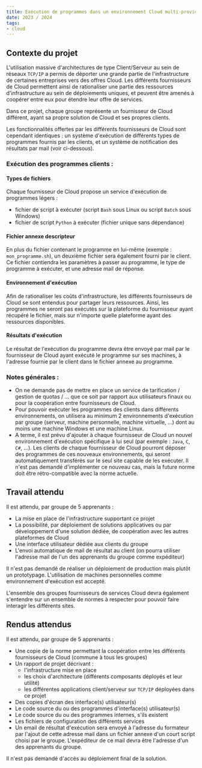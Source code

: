 ```yaml
---
title: Exécution de programmes dans un environnement Cloud multi-provider
date: 2023 / 2024
tags:
- cloud
---
```


## Contexte du projet

L'utilisation massive d'architectures de type Client/Serveur au sein de réseaux `TCP/IP` a permis de déporter une grande partie de l'infrastructure de certaines entreprises vers des offres Cloud.
Les différents fournisseurs de Cloud permettent ainsi de rationaliser une partie des ressources d'infrastructure au sein de déploiements uniques, et peuvent être amenés à coopérer entre eux pour étendre leur offre de services.

Dans ce projet, chaque groupe représente un fournisseur de Cloud différent, ayant sa propre solution de Cloud et ses propres clients.

Les fonctionnalités offertes par les différents fournisseurs de Cloud sont cependant identiques : un système d'exécution de différents types de programmes fournis par les clients, et un système de notification des résultats par mail (voir ci-dessous).


### Exécution des programmes clients :

#### Types de fichiers

Chaque fournisseur de Cloud propose un service d'exécution de programmes légers :

- fichier de script à exécuter (script `Bash` sous Linux ou script `Batch` sous Windows)
- fichier de script `Python` à exécuter (fichier unique sans dépendance)

#### Fichier annexe descripteur

En plus du fichier contenant le programme en lui-même (exemple : `mon_programme.sh`), un deuxième fichier sera également fourni par le client. Ce fichier contiendra les paramètres à passer au programme, le type de programme à exécuter, et une adresse mail de réponse.

#### Environnement d'exécution

Afin de rationaliser les coûts d'infrastructure, les différents fournisseurs de Cloud se sont entendus pour partager leurs ressources. Ainsi, les programmes ne seront pas exécutés sur la plateforme du fournisseur ayant récupéré le fichier, mais sur n'importe quelle plateforme ayant des ressources disponibles.

#### Résultats d'exécution

Le résultat de l'exécution du programme devra être envoyé par mail par le fournisseur de Cloud ayant exécuté le programme sur ses machines, à l'adresse fournie par le client dans le fichier annexe au programme.


### Notes générales :

- On ne demande pas de mettre en place un service de tarification / gestion de quotas / … que ce soit par rapport aux utilisateurs finaux ou pour la coopération entre fournisseurs de Cloud.
- Pour pouvoir exécuter les programmes des clients dans différents environnements, on utilisera au minimum 2 environnements d'exécution par groupe (serveur, machine personnelle, machine virtuelle, ...) dont au moins une machine Windows et une machine Linux.
- A terme, il est prévu d'ajouter à chaque fournisseur de Cloud un nouvel environnement d'exécution spécifique à lui seul (par exemple : `Java`, `C`, `C#`, …). Les clients de chaque fournisseur de Cloud pourront déposer des programmes de ces nouveaux environnements, qui seront automatiquement transférés sur le seul site capable de les exécuter. Il n'est pas demandé d'implémenter ce nouveau cas, mais la future norme doit être rétro-compatible avec la norme actuelle.

## Travail attendu

Il est attendu, par groupe de 5 apprenants :

- La mise en place de l'infrastructure supportant ce projet
- La possibilité, par déploiement de solutions applicatives ou par développement d'une solution dédiée, de coopération avec les autres plateformes de Cloud
- Une interface utilisateur dédiée aux clients du groupe
- L'envoi automatique de mail de résultat au client (on pourra utiliser l'adresse mail de l'un des apprenants du groupe comme expéditeur)

Il n'est pas demandé de réaliser un déploiement de production mais plutôt un prototypage. L'utilisation de machines personnelles comme environnement d'exécution est accepté.

L'ensemble des groupes fournisseurs de services Cloud devra également s'entendre sur un ensemble de normes à respecter pour pouvoir faire interagir les différents sites.

## Rendus attendus

Il est attendu, par groupe de 5 apprenants :

- Une copie de la norme permettant la coopération entre les différents fournisseurs de Cloud (commune à tous les groupes)
- Un rapport de projet décrivant :
  + l'infrastructure mise en place 
  + les choix d'architecture (différents composants déployés et leur utilité)
  + les différentes applications client/serveur sur `TCP/IP` déployées dans ce projet
- Des copies d'écran des interface(s) utilisateur(s)
- Le code source du ou des programmes d'interface(s) utilisateur(s)
- Le code source du ou des programmes internes, s'ils existent
- Les fichiers de configuration des différents services
- Un email de résultat d'exécution sera envoyé à l'adresse du formateur par l'ajout de cette adresse mail dans un fichier annexe d'un court script choisi par le groupe. L'expéditeur de ce mail devra être l'adresse d'un des apprenants du groupe.

Il n'est pas demandé d'accès au déploiement final de la solution.


